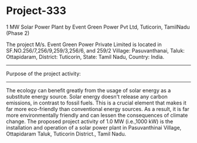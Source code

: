 # Project-333
1 MW Solar Power Plant by Event Green Power Pvt Ltd, Tuticorin, TamilNadu (Phase 2)

The project M/s. Event Green Power Private Limited is located in SF.NO.256/7,256/9,259/3,256/6, and
259/2 Village: Pasuvanthanai, Taluk: Ottapidaram, District: Tuticorin, State: Tamil Nadu, Country: India.

______
Purpose of the project activity:
_____________
The ecology can benefit greatly from the usage of solar energy as a substitute energy source. Solar
energy doesn't release any carbon emissions, in contrast to fossil fuels. This is a crucial element that
makes it far more eco-friendly than conventional energy sources. As a result, it is far more
environmentally friendly and can lessen the consequences of climate change.
The proposed project activity of 1.0 MW (i.e.,1000 kW) is the installation and operation of a solar
power plant in Pasuvanthinai Village, Ottapidaram Taluk, Tuticorin District., Tamil Nadu. 

